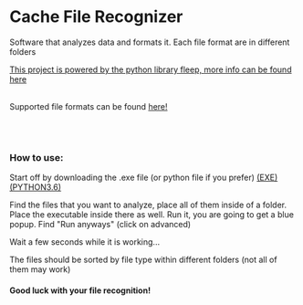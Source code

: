 <h1>Cache File Recognizer</h1>
<p>Software that analyzes data and formats it. Each file format are in different folders</p>
<a href="https://hackernoon.com/determining-file-format-using-python-c4e7b18d4fc4">This project is powered by the python library fleep, more info can be found here</a>
<br><br>
<p>Supported file formats can be found <a href="https://github.com/floyernick/fleep-py#supported-formats">here!</a></p>
<br><br>
<h3>How to use:</h3>
<p>Start off by downloading the .exe file (or python file if you prefer) <a href="https://github.com/Yazaar/CacheFileRecognizer/blob/master/converter.exe?raw=true">(EXE)</a> <a href="https://github.com/Yazaar/CacheFileRecognizer/archive/master.zip">(PYTHON3.6)</a></p>
<p>Find the files that you want to analyze, place all of them inside of a folder. Place the executable inside there as well. Run it, you are going to get a blue popup. Find "Run anyways" (click on advanced)</p>
<p>Wait a few seconds while it is working...</p>
<p>The files should be sorted by file type within different folders (not all of them may work)</p>
<h4>Good luck with your file recognition!</h4>
